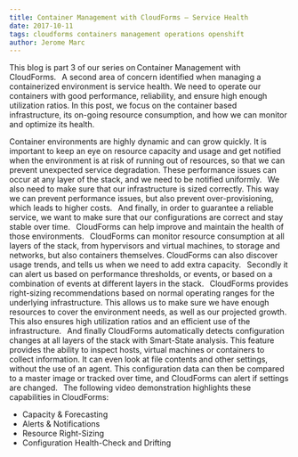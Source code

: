 ```yaml
---     
title: Container Management with CloudForms – Service Health
date: 2017-10-11
tags: cloudforms containers management operations openshift
author: Jerome Marc
---
```

 
This blog is part 3 of our series on Container Management with CloudForms.
  
A second area of concern identified when managing a containerized environment is service health.
We need to operate our containers with good performance, reliability, and ensure high enough
utilization ratios. In this post, we focus on the container based infrastructure, its on-going
resource consumption, and how we can monitor and optimize its health.

Container environments are highly dynamic and can grow quickly. It is important to keep an eye on
resource capacity and usage and get notified when the environment is at risk of running out of
resources, so that we can prevent unexpected service degradation. These performance issues can
occur at any layer of the stack, and we need to be notified uniformly.
  
We also need to make sure that our infrastructure is sized correctly. This way we can prevent
performance issues, but also prevent over-provisioning, which leads to higher costs.
  
And finally, in order to guarantee a reliable service, we want to make sure that our configurations
are correct and stay stable over time.
  
CloudForms can help improve and maintain the health of those environments.
  
CloudForms can monitor resource consumption at all layers of the stack, from hypervisors and
virtual machines, to storage and networks, but also containers themselves. CloudForms can also
discover usage trends, and tells us when we need to add extra capacity.
  
Secondly it can alert us based on performance thresholds, or events, or based on a combination of
events at different layers in the stack.
  
CloudForms provides right-sizing recommendations based on normal operating ranges for the
underlying infrastructure. This allows us to make sure we have enough resources to cover the
environment needs, as well as our projected growth. This also ensures high utilization ratios and
an efficient use of the infrastructure.
  
And finally CloudForms automatically detects configuration changes at all layers of the stack with
Smart-State analysis. This feature provides the ability to inspect hosts, virtual machines or
containers to collect information. It can even look at file contents and other settings, without
the use of an agent. This configuration data can then be compared to a master image or tracked
over time, and CloudForms can alert if settings are changed.
  
The following video demonstration highlights these capabilities in CloudForms:

* Capacity & Forecasting
* Alerts & Notifications
* Resource Right-Sizing
* Configuration Health-Check and Drifting
